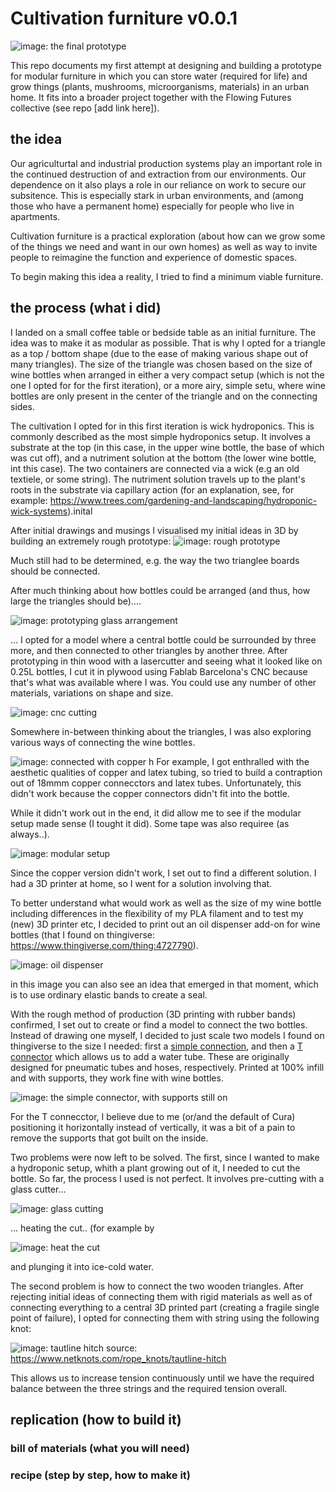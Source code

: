 # Cultivation furniture v0.0.1

![image: the final prototype](wideShotFINAL.JPEG)

This repo documents my first attempt at designing and building a prototype for modular furniture in which you can store water (required for life) and grow things (plants, mushrooms, microorganisms, materials) in an urban home. It fits into a broader project together with the Flowing Futures collective (see repo [add link here]).

## the idea

Our agriculturtal and industrial production systems play an important role in the continued destruction of and extraction from our environments. Our dependence on it also plays a role in our reliance on work to secure our subsitence. This is especially stark in urban environments, and (among those who have a permanent home) especially for people who live in apartments. 

Cultivation furniture is a practical exploration (about how can we grow some of the things we need and want in our own homes) as well as way to invite people to reimagine the function and experience of domestic spaces. 

To begin making this idea a reality, I tried to find a minimum viable furniture.


## the process (what i did)

I landed on a small coffee table or bedside table as an initial furniture. The idea was to make it as modular as possible. That is why I opted for a triangle as a top / bottom shape (due to the ease of making various shape out of many triangles). The size of the triangle was chosen based on the size of wine bottles when arranged in either a very compact setup (which is not the one I opted for for the first iteration), or a more airy, simple setu, where wine bottles are only present in the center of the triangle and on the connecting sides. 

The cultivation I opted for in this first iteration is wick hydroponics. This is commonly described as the most simple hydroponics setup. It involves a substrate at the top (in this case, in the upper wine bottle, the base of which was cut off), and a nutriment solution at the bottom (the lower wine bottle, int this case). The two containers are connected via a wick (e.g an old textiele, or some string). The nutriment solution travels up to the plant's roots in the substrate via capillary action (for an explanation, see, for example: https://www.trees.com/gardening-and-landscaping/hydroponic-wick-systems).inital 

After initial drawings and musings I visualised my initial ideas in 3D by building an extremely rough prototype:
![image: rough prototype](roughPrototype.JPEG)

Much still had to be determined, e.g. the way the two trianglee boards should be connected.

After much thinking about how bottles could be arranged (and thus, how large the triangles should be)....

![image: prototyping glass arrangement](prototypingGlass.JPEG)

... I opted for a model where a central bottle could be surrounded by three more, and then connected to other triangles by another three. After prototyping in thin wood with a lasercutter and seeing what it looked like on 0.25L bottles, I cut it in plywood using Fablab Barcelona's CNC because that's what was available where I was. You could use any number of other materials, variations on shape and size. 

![image: cnc cutting](cncCutting.gif)

Somewhere in-between thinking about the triangles, I was also exploring various ways of connecting the wine bottles. 

![image: connected with copper](connectedWCopper.JPEG)
h
For example, I got enthralled with the aesthetic qualities of copper and latex tubing, so tried to build a contraption out of 18mmm copper connecctors and latex tubes. Unfortunately, this didn't work because the copper connectors didn't fit into the bottle.

While it didn't work out in the end, it did allow me to see if the modular setup made sense (I tought it did). Some tape was also requiree (as always..).

![image: modular setup](modularPretty.JPEG)

Since the copper version didn't work, I set out to find a different solution. I had a 3D printer at home, so I went for a solution involving that. 

To better understand what would work as well as the size of my wine bottle including differences in the flexibility of my PLA filament and to test my (new) 3D printer etc, I decided to print out an oil dispenser add-on for wine bottles (that I found on thingiverse: https://www.thingiverse.com/thing:4727790). 

![image: oil dispenser](oilWine.JPEG)

in this image you can also see an idea that emerged in that moment, which is to use ordinary elastic bands to create a seal.

With the rough method of production (3D printing with rubber bands) confirmed, I set out to create or find a model to connect the two bottles. Instead of drawing one myself, I decided to just scale two models I found on thingiverse to the size I needed: first a [simple connection](https://www.thingiverse.com/thing:5989941), and then a [T connector](https://www.thingiverse.com/thing:2204659) which allows us to add a water tube. These are originally designed for pneumatic tubes and hoses, respectively. Printed at 100% infill and with supports, they work fine with wine bottles.

![image: the simple connector, with supports still on](First3dPWithsupports.JPEG)

For the T connecctor, I believe due to me (or/and the default of Cura) positioning it horizontally instead of vertically, it was a bit of a pain to remove the supports that got built on the inside. 

Two problems were now left to be solved. The first, since I wanted to make a hydroponic setup, whith a plant growing out of it, I needed to cut the bottle. So far, the process I used is not perfect. It involves pre-cutting with a glass cutter...

![image: glass cutting](glassCUTTA.JPEG)

... heating the cut.. (for example by 

![image: heat the cut](burninAcetoneGlass.JPEG)




and plunging it into ice-cold water.




The second problem is how to connect the two wooden triangles. After rejecting initial ideas of connecting them with rigid materials as well as of connecting everything to a central 3D printed part (creating a fragile single point of failure), I opted for connecting them with string using the following knot:

![image: tautline hitch](knot.PNG)
source: https://www.netknots.com/rope_knots/tautline-hitch

This allows us to increase tension continuously until we have the required balance between the three strings and the required tension overall. 



## replication (how to build it)

### bill of materials (what you will need)

### recipe (step by step, how to make it)

